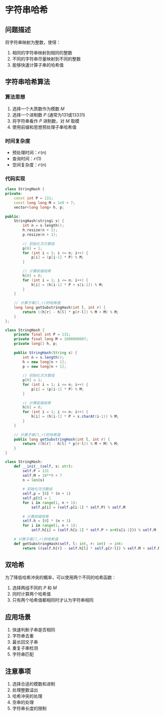 # 字符串哈希

## 问题描述

将字符串映射为整数，使得：
1. 相同的字符串映射到相同的整数
2. 不同的字符串尽量映射到不同的整数
3. 能够快速计算子串的哈希值

## 字符串哈希算法

### 算法思想
1. 选择一个大质数作为模数 $M$
2. 选择一个进制数 $P$ (通常为131或13331)
3. 将字符串看作 $P$ 进制数，对 $M$ 取模
4. 使用前缀和思想预处理子串哈希值

### 时间复杂度
- 预处理时间：$\mathcal{O}(n)$
- 查询时间：$\mathcal{O}(1)$
- 空间复杂度：$\mathcal{O}(n)$

### 代码实现

``` c++ []
class StringHash {
private:
    const int P = 131;
    const long long M = 1e9 + 7;
    vector<long long> h, p;
    
public:
    StringHash(string& s) {
        int n = s.length();
        h.resize(n + 1);
        p.resize(n + 1);
        
        // 初始化次方数组
        p[0] = 1;
        for (int i = 1; i <= n; i++) {
            p[i] = (p[i-1] * P) % M;
        }
        
        // 计算前缀哈希
        h[0] = 0;
        for (int i = 1; i <= n; i++) {
            h[i] = (h[i-1] * P + s[i-1]) % M;
        }
    }
    
    // 计算子串[l,r)的哈希值
    long long getSubstringHash(int l, int r) {
        return ((h[r] - h[l] * p[r-l]) % M + M) % M;
    }
};
```

``` java []
class StringHash {
    private final int P = 131;
    private final long M = 1000000007;
    private long[] h, p;
    
    public StringHash(String s) {
        int n = s.length();
        h = new long[n + 1];
        p = new long[n + 1];
        
        // 初始化次方数组
        p[0] = 1;
        for (int i = 1; i <= n; i++) {
            p[i] = (p[i-1] * P) % M;
        }
        
        // 计算前缀哈希
        h[0] = 0;
        for (int i = 1; i <= n; i++) {
            h[i] = (h[i-1] * P + s.charAt(i-1)) % M;
        }
    }
    
    // 计算子串[l,r)的哈希值
    public long getSubstringHash(int l, int r) {
        return ((h[r] - h[l] * p[r-l]) % M + M) % M;
    }
}
```

``` python []
class StringHash:
    def __init__(self, s: str):
        self.P = 131
        self.M = 10**9 + 7
        n = len(s)
        
        # 初始化次方数组
        self.p = [0] * (n + 1)
        self.p[0] = 1
        for i in range(1, n + 1):
            self.p[i] = (self.p[i-1] * self.P) % self.M
        
        # 计算前缀哈希
        self.h = [0] * (n + 1)
        for i in range(1, n + 1):
            self.h[i] = (self.h[i-1] * self.P + ord(s[i-1])) % self.M
    
    # 计算子串[l,r)的哈希值
    def getSubstringHash(self, l: int, r: int) -> int:
        return ((self.h[r] - self.h[l] * self.p[r-l]) % self.M + self.M) % self.M
```

## 双哈希

为了降低哈希冲突的概率，可以使用两个不同的哈希函数：
1. 选择两组不同的 $P$ 和 $M$
2. 同时计算两个哈希值
3. 只有两个哈希值都相同时才认为字符串相同

## 应用场景

1. 快速判断子串是否相同
2. 字符串去重
3. 最长回文子串
4. 重复子串检测
5. 字符串匹配

## 注意事项

1. 选择合适的模数和进制
2. 处理整数溢出
3. 哈希冲突的处理
4. 空串的处理
5. 字符串长度的限制


